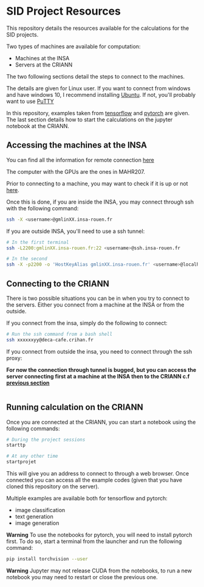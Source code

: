 # SID Project Resources

This repository details the resources available for the calculations for the SID projects.

Two types of machines are available for computation:

- Machines at the INSA
- Servers at the CRIANN

The two following sections detail the steps to connect to the machines.

The details are given for Linux user. If you want to connect from windows and have windows 10, I recommend installing [Ubuntu](https://www.numerama.com/tech/158150-le-shell-bash-sous-windows-10-ce-quil-faut-savoir.html). If not, you'll probably want to use [PuTTY](https://www.putty.org/)

In this repository, examples taken from [tensorflow](https://www.tensorflow.org/tutorials) and [pytorch](https://pytorch.org/tutorials/) are given. The last section details how to start the calculations on the jupyter notebook at the CRIANN.

## Accessing the machines at the INSA

You can find all the information for remote connection [here](https://wiki.insa-rouen.fr/doku.php?id=insa:salles-tp:start)

The computer with the GPUs are the ones in MAHR207.

Prior to connecting to a machine, you may want to check if it is up or not [here](https://dsi.insa-rouen.fr/salles/37/).

Once this is done, if you are inside the INSA, you may connect through ssh with the following command:

```bash
ssh -X <username>@gmlinXX.insa-rouen.fr
```

If you are outside INSA, you'll need to use a ssh tunnel:

```bash
# In the first terminal
ssh -L2200:gmlinXX.insa-rouen.fr:22 <username>@ssh.insa-rouen.fr

# In the second
ssh -X -p2200 -o 'HostKeyAlias gmlinXX.insa-rouen.fr' <username>@localhost
```

## Connecting to the CRIANN

There is two possible situations you can be in when you try to connect to the servers. Either you connect from a machine at the INSA or from the outside.

If you connect from the insa, simply do the following to connect:

```bash
# Run the ssh command from a bash shell
ssh xxxxxxyy@deca-cafe.crihan.fr
```

If you connect from outside the insa, you need to connect through the ssh proxy:

**For now the connection through tunnel is bugged, but you can access the server connecting first at a machine at the INSA then to the CRIANN c.f [previous section](#Accessing-the-machines-at-the-INSA)**
```bash

```

## Running calculation on the CRIANN

Once you are connected at the CRIANN, you can start a notebook using the following commands:

```bash
# During the project sessions
starttp

# At any other time
startprojet
```

This will give you an address to connect to through a web browser. Once connected you can access all the example codes (given that you have cloned this repository on the server).

Multiple examples are available both for tensorflow and pytorch:

- image classification
- text generation
- image generation

**Warning** 
To use the notebooks for pytorch, you will need to install pytorch first. To do so, start a terminal from the launcher and run the following command:

```bash
pip install torchvision --user
```

**Warning**
Jupyter may not release CUDA from the notebooks, to run a new notebook you may need to restart or close the previous one.
